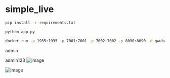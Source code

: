# simple_live
```bash
pip install -r requirements.txt
```

```bash
python app.py
```

```bash
docker run -p 1935:1935 -p 7001:7001 -p 7002:7002 -p 8090:8090 -d gwuhaolin/livego
```

>
admin
>
admin123
![image](https://github.com/user-attachments/assets/cce8da1f-7972-4bf7-bec9-bd6ae6a514f3)

![image](https://github.com/user-attachments/assets/024033ea-f0ad-4a00-a209-215351edf52e)
